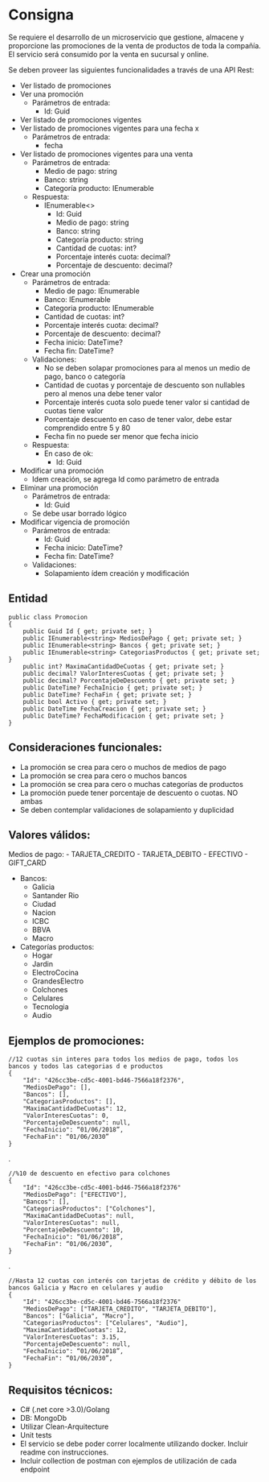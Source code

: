 # Consigna
Se requiere el desarrollo de un microservicio que gestione, almacene y proporcione las promociones de la venta de productos de toda la compañía. El servicio será consumido por la venta en sucursal y online.

Se deben proveer las siguientes funcionalidades a través de una API Rest:

 - Ver listado de promociones
 - Ver una promoción
	 - Parámetros de entrada:
		 - Id: Guid
 - Ver listado de promociones vigentes
 - Ver listado de promociones vigentes para una fecha x
	 - Parámetros de entrada:
		 - fecha
 - Ver listado de promociones vigentes para una venta
	 - Parámetros de entrada:
		 - Medio de pago: string
		 - Banco: string
		 - Categoría producto: IEnumerable<string>
	 - Respuesta:
		 - IEnumerable<>
			 - Id: Guid
			 - Medio de pago: string
			 - Banco: string
			 - Categoría producto: string
			 - Cantidad de cuotas: int?
			 - Porcentaje interés cuota: decimal?
			 - Porcentaje de descuento: decimal?
 - Crear una promoción
	 - Parámetros de entrada:
		 - Medio de pago: IEnumerable<string>
		 - Banco: IEnumerable<string>
		 - Categoria producto: IEnumerable<string>
		 - Cantidad de cuotas: int?
		 - Porcentaje interés cuota: decimal?
		 - Porcentaje de descuento: decimal?
		 - Fecha inicio: DateTime?
		 - Fecha fin: DateTime?
	 - Validaciones:
		 - No se deben solapar promociones para al menos un medio de pago, banco o categoría
		 - Cantidad de cuotas y porcentaje de descuento son nullables pero al menos una debe tener valor
		 - Porcentaje interés cuota solo puede tener valor si cantidad de cuotas tiene valor
		 - Porcentaje descuento en caso de tener valor, debe estar comprendido entre 5 y 80
		 - Fecha fin no puede ser menor que fecha inicio
	 - Respuesta:
		 - En caso de ok:
			 - Id: Guid
 - Modificar una promoción
	 - Idem creación, se agrega Id como parámetro de entrada
 - Eliminar una promoción
	 - Parámetros de entrada:
		 - Id: Guid
	 - Se debe usar borrado lógico
 - Modificar vigencia de promoción
	 - Parámetros de entrada:
		 - Id: Guid
		 - Fecha inicio: DateTime?
		 - Fecha fin: DateTime?
	 - Validaciones:
		 - Solapamiento ídem creación y modificación

## Entidad

    public class Promocion
    {
        public Guid Id { get; private set; }
        public IEnumerable<string> MediosDePago { get; private set; }
        public IEnumerable<string> Bancos { get; private set; }
        public IEnumerable<string> CategoriasProductos { get; private set; }
        public int? MaximaCantidadDeCuotas { get; private set; }
        public decimal? ValorInteresCuotas { get; private set; }
        public decimal? PorcentajeDeDescuento { get; private set; }
        public DateTime? FechaInicio { get; private set; }
        public DateTime? FechaFin { get; private set; }
        public bool Activo { get; private set; }
        public DateTime FechaCreacion { get; private set; }
        public DateTime? FechaModificacion { get; private set; }
    }

## Consideraciones funcionales:

 - La promoción se crea para cero o muchos de medios de pago
 - La promoción se crea para cero o muchos bancos
 - La promoción se crea para cero o muchas categorías de productos
 - La promoción puede tener porcentaje de descuento o cuotas. NO ambas
 - Se deben contemplar validaciones de solapamiento y duplicidad

## Valores válidos:

 Medios de pago:
	- TARJETA_CREDITO
	- TARJETA_DEBITO
	- EFECTIVO
	- GIFT_CARD
- Bancos:
	- Galicia
	- Santander Rio
	- Ciudad
	- Nacion
	- ICBC
	- BBVA
	- Macro
- Categorías productos:
	- Hogar
	- Jardin
	- ElectroCocina
	- GrandesElectro
	- Colchones
	- Celulares
	- Tecnologia
	- Audio

## Ejemplos de promociones:

    //12 cuotas sin interes para todos los medios de pago, todos los bancos y todos las categorias d e productos 
    { 
	    "Id": "426cc3be-cd5c-4001-bd46-7566a18f2376",
	    "MediosDePago": [],
	    "Bancos": [],
	    "CategoriasProductos": [],
	    "MaximaCantidadDeCuotas": 12,
	    "ValorInteresCuotas": 0,
	    "PorcentajeDeDescuento": null,
	    "FechaInicio": “01/06/2018”,
	    "FechaFin": “01/06/2030”
    }
 .

    //%10 de descuento en efectivo para colchones
    {
        "Id": "426cc3be-cd5c-4001-bd46-7566a18f2376"
        "MediosDePago": ["EFECTIVO"],
        "Bancos": [],
        "CategoriasProductos": ["Colchones"],
        "MaximaCantidadDeCuotas": null,
        "ValorInteresCuotas": null,
        "PorcentajeDeDescuento": 10,
        "FechaInicio": “01/06/2018”,
        "FechaFin": “01/06/2030”,
    }
.

    //Hasta 12 cuotas con interés con tarjetas de crédito y débito de los bancos Galicia y Macro en celulares y audio
    {
        "Id": "426cc3be-cd5c-4001-bd46-7566a18f2376"
        "MediosDePago": ["TARJETA_CREDITO", "TARJETA_DEBITO"],
        "Bancos": ["Galicia", "Macro"],
        "CategoriasProductos": ["Celulares", "Audio"],
        "MaximaCantidadDeCuotas": 12,
        "ValorInteresCuotas": 3.15,
        "PorcentajeDeDescuento": null,
        "FechaInicio": “01/06/2018”,
        "FechaFin": “01/06/2030”,
    }

## Requisitos técnicos:

 - C# (.net core >3.0)/Golang
 - DB: MongoDb
 - Utilizar Clean-Arquitecture
 - Unit tests
 - El servicio se debe poder correr localmente utilizando docker. Incluir readme con instrucciones.
 - Incluir collection de postman con ejemplos de utilización de cada endpoint

